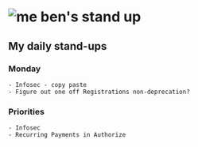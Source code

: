 # ![me](https://avatars2.githubusercontent.com/u/5232044?s=50&v=4) ben's stand up

## My daily stand-ups

### Monday

    - Infosec - copy paste
    - Figure out one off Registrations non-deprecation?

### Priorities 
   
    - Infosec
    - Recurring Payments in Authorize
